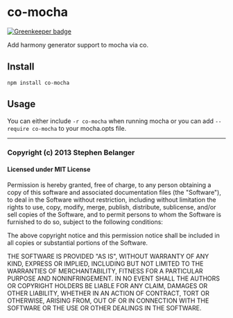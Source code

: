 # co-mocha

[![Greenkeeper badge](https://badges.greenkeeper.io/Qard/co-mocha.svg)](https://greenkeeper.io/)

Add harmony generator support to mocha via co.

## Install

    npm install co-mocha

## Usage
    
You can either include `-r co-mocha` when running mocha or you can add `--require co-mocha` to your mocha.opts file.

---

### Copyright (c) 2013 Stephen Belanger
#### Licensed under MIT License

Permission is hereby granted, free of charge, to any person obtaining a copy of this software and associated documentation files (the "Software"), to deal in the Software without restriction, including without limitation the rights to use, copy, modify, merge, publish, distribute, sublicense, and/or sell copies of the Software, and to permit persons to whom the Software is furnished to do so, subject to the following conditions:

The above copyright notice and this permission notice shall be included in all copies or substantial portions of the Software.

THE SOFTWARE IS PROVIDED "AS IS", WITHOUT WARRANTY OF ANY KIND, EXPRESS OR IMPLIED, INCLUDING BUT NOT LIMITED TO THE WARRANTIES OF MERCHANTABILITY, FITNESS FOR A PARTICULAR PURPOSE AND NONINFRINGEMENT. IN NO EVENT SHALL THE AUTHORS OR COPYRIGHT HOLDERS BE LIABLE FOR ANY CLAIM, DAMAGES OR OTHER LIABILITY, WHETHER IN AN ACTION OF CONTRACT, TORT OR OTHERWISE, ARISING FROM, OUT OF OR IN CONNECTION WITH THE SOFTWARE OR THE USE OR OTHER DEALINGS IN THE SOFTWARE.
